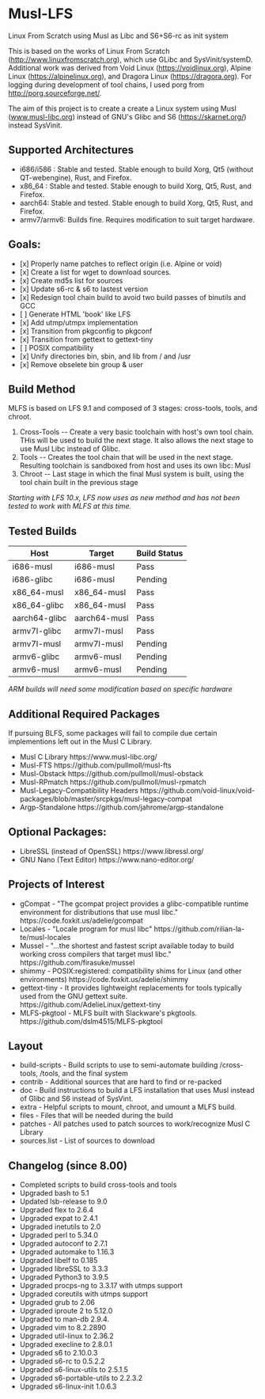 # Musl-LFS
Linux From Scratch using Musl as Libc and S6+S6-rc as init system

This is based on the works of Linux From Scratch (http://www.linuxfromscratch.org), which use GLibc and SysVinit/systemD. Additional work was derived from Void Linux (https://voidlinux.org), Alpine Linux (https://alpinelinux.org), and Dragora Linux (https://dragora.org). For logging during development of tool chains, I used porg from http://porg.sourceforge.net/.

The aim of this project is to create a create a Linux system using Musl (www.musl-libc.org) instead of GNU's Glibc and S6 (https://skarnet.org/) instead SysVinit.

## Supported Architectures
<ul>
  <li>i686/i586 : Stable and tested. Stable enough to build Xorg, Qt5 (without QT-webengine), Rust, and Firefox.</li>
  <li>x86_64 : Stable and tested. Stable enough to build Xorg, Qt5, Rust, and Firefox.</li>
  <li>aarch64: Stable and tested. Stable enough to build Xorg, Qt5, Rust, and Firefox.</li>
  <li>armv7/armv6: Builds fine. Requires modification to suit target hardware.</li>
</ul>

## Goals:
<ul>
  <li> [x] Properly name patches to reflect origin (i.e. Alpine or void) </li>
  <li> [x] Create a list for wget to download sources.</li>
  <li> [x] Create md5s list for sources</li>
  <li> [x] Update s6-rc & s6 to lastest version </li>
  <li> [x] Redesign tool chain build to avoid two build passes of binutils and GCC</li>
  <li> [ ] Generate HTML 'book' like LFS</li>
  <li> [x] Add utmp/utmpx implementation</li>
  <li> [x] Transition from pkgconfig to pkgconf</li>
  <li> [x] Transition from gettext to gettext-tiny</li>
  <li> [ ] POSIX compatibility </li>
  <li> [x] Unify directories bin, sbin, and lib from / and /usr </li>
  <li> [x] Remove obselete bin group & user 
</ul>

## Build Method
MLFS is based on LFS 9.1 and composed of 3 stages: cross-tools, tools, and chroot.
<ol>
  <li>Cross-Tools -- Create a very basic toolchain with host's own tool chain. THis will be used to build the next stage. It also allows the next stage to use Musl Libc instead of Glibc.</li>
  <li>Tools -- Creates the tool chain that will be used in the next stage. Resulting toolchain is sandboxed from host and uses its own libc: Musl </li>
  <li>Chroot -- Last stage in which the final Musl system is built, using the tool chain built in the previous stage </li>
</ol>

_Starting with LFS 10.x, LFS now uses as new method and has not been tested to work with MLFS at this time._

## Tested Builds

| Host         | Target      | Build Status   |
| ------------ | ----------- | -------------- | 
| i686-musl    | i686-musl   | Pass |
| i686-glibc   | i686-musl   | Pending |
| x86_64-musl  | x86_64-musl | Pass |
| x86_64-glibc | x86_64-musl | Pass |
| aarch64-glibc | aarch64-musl | Pass |
| armv7l-glibc | armv7l-musl | Pass |
| armv7l-musl  | armv7l-musl | Pending |
| armv6-glibc  | armv6-musl  | Pending |
| armv6-musl   | armv6-musl  | Pending |

*ARM builds will need some modification based on specific hardware*

## Additional Required Packages 

If pursuing BLFS, some packages will fail to compile due certain implementions left out in the Musl C Library.

<ul>
<li>Musl C Library
https://www.musl-libc.org/</li>

<li>Musl-FTS 
https://github.com/pullmoll/musl-fts</li>

<li>Musl-Obstack
https://github.com/pullmoll/musl-obstack</li>

<li>Musl-RPmatch
https://github.com/pullmoll/musl-rpmatch</li>

<li>Musl-Legacy-Compatibility Headers
https://github.com/void-linux/void-packages/blob/master/srcpkgs/musl-legacy-compat </li>

<li>Argp-Standalone
https://github.com/jahrome/argp-standalone</li>

</ul>

## Optional Packages:
<ul>
<li>LibreSSL (instead of OpenSSL)
https://www.libressl.org/</li>
<li>GNU Nano (Text Editor)
https://www.nano-editor.org/ </li>
</ul>

## Projects of Interest

<ul>
<li>gCompat - "The gcompat project provides a glibc-compatible runtime environment for distributions that use musl libc."
https://code.foxkit.us/adelie/gcompat</li>
<li> Locales - "Locale program for musl libc"
https://github.com/rilian-la-te/musl-locales </li>
<li>Mussel - "...the shortest and fastest script available today to build working cross compilers that target musl libc."
https://github.com/firasuke/mussel </li>
<li>shimmy - POSIX:registered: compatibility shims for Linux (and other environments)
https://code.foxkit.us/adelie/shimmy</li>
<li>gettext-tiny - It provides lightweight replacements for tools typically used from the GNU gettext suite.
https://github.com/AdelieLinux/gettext-tiny</li>
<li>MLFS-pkgtool - MLFS built with Slackware's pkgtools. 
https://github.com/dslm4515/MLFS-pkgtool </li>
</ul>

## Layout

<ul>
  <li>build-scripts - Build scripts to use to semi-automate building /cross-tools, /tools, and the final system</li>
  <li>contrib - Additional sources that are hard to find or re-packed
  <li>doc - Build instructions to build a LFS installation that uses Musl instead of Glibc and S6 instead of SysVint.</li>
  <li>extra - Helpful scripts to mount, chroot, and umount a MLFS build.</li>
  <li>files - Files that will be needed during the build</li>
  <li>patches - All patches used to patch sources to work/recognize Musl C Library</li>
  <li>sources.list - List of sources to download
</ul>

## Changelog (since 8.00)

<ul>
    <li> Completed scripts to build cross-tools and tools </li>
    <li> Upgraded bash to 5.1 </li>
    <li> Updated lsb-release to 9.0 </li>
    <li> Upgraded flex to 2.6.4 </li>
    <li> Upgraded expat to 2.4.1 </li>
    <li> Upgraded inetutils to 2.0 </li>
    <li> Upgraded perl to 5.34.0 </li>
    <li> Upgraded autoconf to 2.7.1 </li>
    <li> Upgraded automake to 1.16.3 </li>
    <li> Upgraded libelf to 0.185 </li>
    <li> Upgraded libreSSL to 3.3.3 </li>
    <li> Upgraded Python3 to 3.9.5 </li>
    <li> Upgraded procps-ng to 3.3.17 with utmps support </li>
    <li> Upgraded coreutils with utmps support </li>
    <li> Upgraded grub to 2.06 </li>
    <li> Upgraded iproute 2 to 5.12.0 </li>
    <li> Upgraded to man-db 2.9.4. </li>
    <li> Upgraded vim to 8.2.2890 </li>
    <li> Upgraded util-linux to 2.36.2 </li>
    <li> Upgraded execline to 2.8.0.1 </li>
    <li> Upgraded s6 to 2.10.0.3 </li>
    <li> Upgraded s6-rc to 0.5.2.2 </li>
    <li> Upgraded s6-linux-utils to 2.5.1.5 </li>
    <li> Upgraded s6-portable-utils to 2.2.3.2 </li>
    <li> Upgraded s6-linux-init 1.0.6.3 </li>
</ul>
